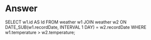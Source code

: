 # Answer
<!--
Algorithm:
- Use an alias for the table e.g. w1 and w2
- For each record w1, we find a matching row w2 where recordDate is one day before
- Then we compare their temperatures
- Only if the previous day exists, and the current temp is higher, we include the record
- This allows us to pass cases where the recorded dates may have gaps e.g. 2000-12-14, 2000-12-16; date 15 is missing hence should return nothing even if temp on 16 > 14
-->

SELECT w1.id AS Id
FROM weather w1
JOIN weather w2
  ON DATE_SUB(w1.recordDate, INTERVAL 1 DAY) = w2.recordDate
WHERE w1.temperature > w2.temperature;
